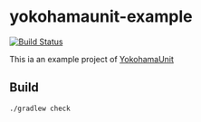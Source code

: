 # yokohamaunit-example

[![Build Status](https://travis-ci.org/tkob/yokohamaunit-example.svg)](https://travis-ci.org/tkob/yokohamaunit-example)

This ia an example project of [YokohamaUnit](https://github.com/tkob/yokohamaunit)

## Build

```
./gradlew check
```
